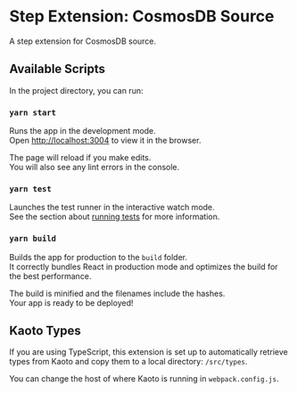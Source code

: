 # Step Extension: CosmosDB Source
A step extension for CosmosDB source.

## Available Scripts

In the project directory, you can run:

### `yarn start`

Runs the app in the development mode.\
Open [http://localhost:3004](http://localhost:3004) to view it in the browser.

The page will reload if you make edits.\
You will also see any lint errors in the console.

### `yarn test`

Launches the test runner in the interactive watch mode.\
See the section about [running tests](https://facebook.github.io/create-react-app/docs/running-tests) for more information.

### `yarn build`

Builds the app for production to the `build` folder.\
It correctly bundles React in production mode and optimizes the build for the best performance.

The build is minified and the filenames include the hashes.\
Your app is ready to be deployed!

## Kaoto Types

If you are using TypeScript, this extension is set up to automatically 
retrieve types from Kaoto and copy them to a local directory: `/src/types`.

You can change the host of where Kaoto is running in `webpack.config.js`.
